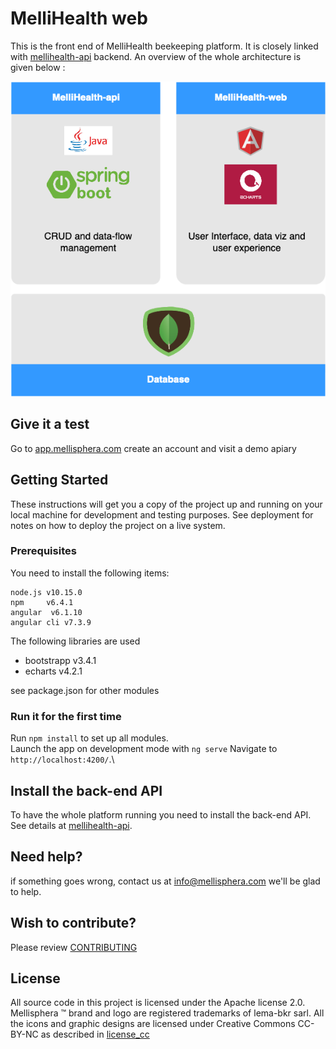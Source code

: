 # MelliHealth web

This is the front end of MelliHealth beekeeping platform. 
It is closely linked with [mellihealth-api](https://github.com/mellisphera/mellihealth-api) backend.
An overview of the whole architecture is given below :

![](img/mellihealth_scheme.png)

## Give it a test
Go to [app.mellisphera.com](https://app.mellisphera.com)
create an account and visit a demo apiary


## Getting Started

These instructions will get you a copy of the project up and running on your local machine for development and testing purposes. See deployment for notes on how to deploy the project on a live system.

### Prerequisites

You need to install the following items:

```
node.js v10.15.0
npm     v6.4.1
angular  v6.1.10  
angular cli v7.3.9
```
The following libraries are used
- bootstrapp v3.4.1
- echarts v4.2.1

see package.json for other modules

### Run it for the first time
Run `npm install` to set up all modules.\
Launch the app on development mode with `ng serve`
Navigate to `http://localhost:4200/`.\


## Install the back-end API
To have the whole platform running you need to install the back-end API.\
See details at [mellihealth-api](https://github.com/mellisphera/mellihealth-api).

## Need help?
if something goes wrong, contact us at info@mellisphera.com we'll be glad to help.

## Wish to contribute?
Please review [CONTRIBUTING](https://github.com/mellisphera/mellihealth-web/blob/master/CONTRIBUTING.md) 

## License
All source code in this project is licensed under the Apache license 2.0. 
Mellisphera ™ brand and logo are registered trademarks of lema-bkr sarl. 
All the icons and graphic designs are licensed under Creative Commons CC-BY-NC as described in [license_cc](https://github.com/mellisphera/mellihealth-web/blob/master/LICENSE_CC)
